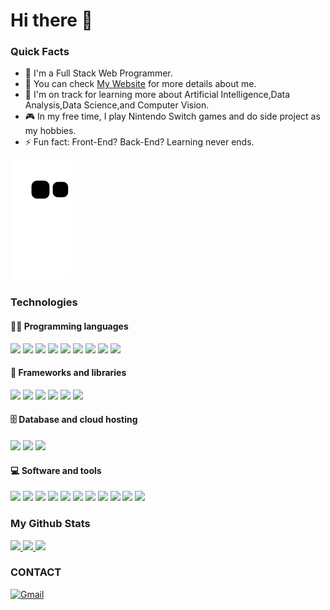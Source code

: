 # Hi there 👋
### Quick Facts
- 🔭  I'm a Full Stack Web Programmer.
- 💬 You can check [My Website](https://hsu-hui.github.io/Resume/index.html) for more details about me.
- 🌱  I'm on track for learning more about Artificial Intelligence,Data Analysis,Data Science,and Computer Vision.
- 🎮  In my free time, I play Nintendo Switch games and do side project as my hobbies.
- ⚡ Fun fact: Front-End? Back-End? Learning never ends.

<!--
**Hsu-Hui/Hsu-Hui** is a ✨ _special_ ✨ repository because its `README.md` (this file) appears on your GitHub profile.

Here are some ideas to get you started:

- 🔭 I’m currently working on ...
- 🌱 I’m currently learning ...
- 👯 I’m looking to collaborate on ...
- 🤔 I’m looking for help with ...
- 💬 Ask me about ...
- 📫 How to reach me: ...
- 😄 Pronouns: ...
- ⚡ Fun fact: ...
-->

![snake svg](https://github.com/Hsu-Hui/Hsu-Hui/blob/output/github-contribution-grid-snake.svg)

### Technologies

#### 👩‍💻 Programming languages
<img src='https://img.shields.io/badge/JavaScript-F7DF1E?style=for-the-badge&logo=javascript&logoColor=black' height='25px'> <img src='https://img.shields.io/badge/HTML5-E34F26?style=for-the-badge&logo=html5&logoColor=white' height='25px'> <img src='https://img.shields.io/badge/bootstrap-%23563D7C.svg?style=for-the-badge&logo=bootstrap&logoColor=white' height='25px'> <img src='https://img.shields.io/badge/CSS-239120?&style=for-the-badge&logo=css3&logoColor=white' height='25px'> <img src='https://img.shields.io/badge/-Vue.js-%232c3e50?style=for-the-badge&logo=Vue.js' height='25px'> <img src='https://img.shields.io/badge/Node.js-43853D?style=for-the-badge&logo=node.js&logoColor=white' height='25px'> <img src='https://img.shields.io/badge/c%23-%23239120.svg?style=for-the-badge&logo=c-sharp&logoColor=white' height='25px'> <img src='https://img.shields.io/badge/.NET-5C2D91?style=for-the-badge&logo=.net&logoColor=white' height='25px'> <img src='https://img.shields.io/badge/-Python-000?style=for-the-badge&logo=python' height='25px'>


#### 🧰 Frameworks and libraries
<img src='https://img.shields.io/badge/TensorFlow-FF6F00?style=for-the-badge&logo=TensorFlow&logoColor=white' height='25px'> <img src='https://img.shields.io/badge/Keras%20-%23D00000.svg?&style=for-the-badge&logo=Keras&logoColor=white' height='25px'> <img src='https://img.shields.io/badge/pandas%20-%23150458.svg?&style=for-the-badge&logo=pandas&logoColor=white' height='25px'> <img src='https://img.shields.io/badge/numpy%20-%23013243.svg?&style=for-the-badge&logo=numpy&logoColor=white' height='25px'> <img src='https://img.shields.io/badge/Django-092E20?style=for-the-badge&logo=django&logoColor=white' height='25px'> <img src='https://img.shields.io/badge/flask%20-%23000.svg?&style=for-the-badge&logo=flask&logoColor=white' height='25px'>

#### 🗄️ Database  and cloud hosting
<img src='https://img.shields.io/badge/-SQL-000?style=for-the-badge&logo=MySQL&logoColor=4479A1' height='25px'> <img src='https://img.shields.io/badge/PostgreSQL-316192?style=for-the-badge&logo=postgresql&logoColor=white' height='25px'> <img src='https://img.shields.io/badge/Heroku%20-%23430098.svg?style=for-the-badge&logo=heroku&logoColor=white' height='25px'>

#### 💻 Software and tools
<img src='https://img.shields.io/badge/git%20-%23F05033.svg?&style=for-the-badge&logo=git&logoColor=white' height='25px'> <img src='https://img.shields.io/badge/github%20-%23121011.svg?&style=for-the-badge&logo=github&logoColor=white' height='25px'> <img src='https://img.shields.io/badge/Postman-FF6C37?style=for-the-badge&logo=Postman&logoColor=white' height='25px'> <img src='https://img.shields.io/badge/-VSCode-%23007ACC?style=for-the-badge&logo=visual-studio-code' height='25px'> <img src='https://img.shields.io/badge/VisualStudio-5C2D91.svg?style=for-the-badge&logo=visual-studio&logoColor=white'> <img src='https://img.shields.io/badge/Jupyter-F37626.svg?&style=for-the-badge&logo=Jupyter&logoColor=white' height='25px'> <img src='https://img.shields.io/badge/PostgreSQL-316192?style=for-the-badge&logo=postgresql&logoColor=white' height='25px'> <img src='https://img.shields.io/badge/Colab-00b56a.svg?&style=for-the-badge&logo=google-colab&logoColor=white' height='25px'> <img src='https://img.shields.io/badge/Codepen-000000.svg?&style=for-the-badge&logo=codepen&logoColor=white' height='25px'> <img src='https://img.shields.io/badge/-powerbi-05122A?style=for-the-badge&logo=powerbi' height='25px'>
<img src='https://img.shields.io/badge/-QGIS-05122A?style=for-the-badge&logo=QGIS' height='25px'>

<p align="center">
  <h3 text-align="center">My Github Stats</h3>
  <a href="https://github.com/Hsu-Hui">
    <img height="180em" src="https://github-readme-stats.vercel.app/api?username=Hsu-Hui&count_private=true&show_icons=true&hide_border=true&theme=github_dark&bg_color=00000000 "/>
    <img height="180em" src="https://github-readme-stats.vercel.app/api/top-langs?username=Hsu-Hui&count_private=true&show_icons=true&theme=github_dark&include_all_commits=true&hide=css,html&layout=compact&bg_color=00000000&border_color=00000000&langs_count=6"/>
    <img height="180em" src="https://github-readme-streak-stats.herokuapp.com/?user=Hsu-Hui&count_private=true&show_icons=true&theme=tokyonight&include_all_commits=true&background=00000000&border=00000000"/>
  </a>
</p>

### CONTACT
<a href="mailto:A3218484@gmail.com"><img alt="Gmail" src="https://img.shields.io/badge/Gmail-D14836?style=flat&logo=gmail&logoColor=white" height='25px'/></a>